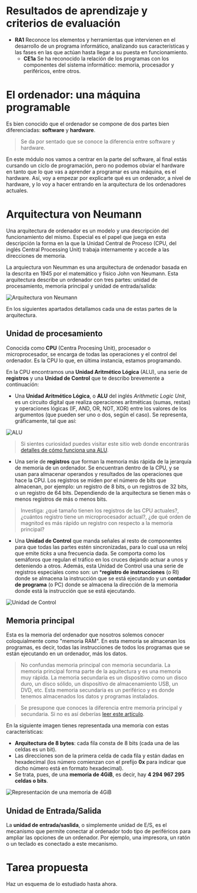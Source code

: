 # Resultados de aprendizaje y criterios de evaluación

- **RA1** Reconoce los elementos y herramientas que intervienen en el desarrollo de un programa informático, analizando sus características y las fases en las que actúan hasta llegar a su puesta en funcionamiento.
  - **CE1a** Se ha reconocido la relación de los programas con los componentes del sistema informático: memoria, procesador y periféricos, entre otros.

# El ordenador: una máquina programable

Es bien conocido que el ordenador se compone de dos partes bien diferenciadas: **software** y **hardware**.

> Se da por sentado que se conoce la diferencia entre software y hardware.

En este módulo nos vamos a centrar en la parte del software, al final estás cursando un ciclo de programación, pero no podemos obviar el hardware en tanto que lo que vas a aprender a programar es una máquina, es el hardware. Así, voy a empezar por explicarte qué es un ordenador, a nivel de hardware, y lo voy a hacer entrando en la arquitectura de los ordenadores actuales.

# Arquitectura von Neumann

Una arquitectura de ordenador es un modelo y una descripción del funcionamiento del mismo. Especial es el papel que juega en esta descripción la forma en la que la Unidad Central de Proceso (CPU, del inglés Central Processing Unit) trabaja internamente y accede a las direcciones de memoria.

La arquiectura von Neumman es una arquitectura de ordenador basada en la descrita en 1945 por el matemático y físico John von Neumann. Esta arquitectura describe un ordenador con tres partes: unidad de procesamiento, memoria principal y unidad de entrada/salida:

![Arquitectura von Neumann](./img/von_neumann.png)

En los siguientes apartados detallamos cada una de estas partes de la arquitectura.

## Unidad de procesamiento

Conocida como **CPU** (Centra Procesing Unit), procesador o microprocesador, se encarga de todas las operaciones y el control del ordenador. Es la CPU lo que, en última instancia, estamos programando.

En la CPU encontramos una **Unidad Aritmético Lógica** (ALU), una serie de **registros** y una **Unidad de Control** que te describo brevemente a continuación:

- Una **Unidad Aritmético Lógica**, o **ALU** del inglés *Arithmetic Logic Unit*, es un circuito digital que realiza operaciones aritméticas (sumas, restas) y operaciones lógicas (IF, AND, OR, NOT, XOR) entre los valores de los argumentos (que pueden ser uno o dos, según el caso). Se representa, gráficamente, tal que así:

![ALU](./img/alu_simbolo.png)

> Si sientes curiosidad puedes visitar este sitio web donde encontrarás [detalles de cómo funciona una ALU](https://hardzone.es/reportajes/que-es/alu/).

- Una serie de **registros** que forman la memoria más rápida de la jerarquía de memoria de un ordenador. Se encuentran dentro de la CPU, y se usan para almacenar operandos y resultados de las operaciones que hace la CPU. Los registros se miden por el número de bits que almacenan, por ejemplo: un registro de 8 bits, o un registros de 32 bits, o un registro de 64 bits. Dependiendo de la arquitectura se tienen más o menos registros de más o menos bits.

> Investiga: ¿qué tamaño tienen los registros de las CPU actuales?, ¿cuántos registro tiene un microprocesador actual?, ¿de qué orden de magnitod es más rápido un registro con respecto a la memoria principal?

- Una **Unidad de Control** que manda señales al resto de componentes para que todas las partes estén sincronizadas, para lo cual usa un reloj que emite *ticks* a una frecuencia dada. Se comporta como los semáforos que regulan el tráfico en los cruces dejando actuar a unos y deteniendo a otros. Además, esta Unidad de Control usa una serie de registros especiales como son: un ***registro de instrucciones** (o RI) donde se almacena la instrucción que se está ejecutando y un **contador de programa** (o PC) donde se almacena la dirección de la memoria donde está la instrucción que se está ejecutando.

![Unidad de Control](./img/unidad_control.png)

## Memoria principal

Esta es la memoria del ordenador que nosotros solemos conocer coloquialmente como "memoria RAM". En esta memoria se almacenan los programas, es decir, todas las instrucciones de todos los programas que se están ejecutando en un ordenador, más los datos.

> No confundas memoria principal con memoria secundaria. La memoria principal forma parte de la aquitectura y es una memoria muy rápida. La memoria secundaria es un dispositivo como un disco duro, un disco sólido, un dispositivo de almacenamiento USB, un DVD, etc. Esta memoria secundaria es un periférico y es donde tenemos almacenados los datos y programas instalados.

> Se presupone que conoces la diferencia entre memoria principal y secundaria. Si no es así deberías [leer este artículo](https://www.geeksforgeeks.org/difference-between-primary-and-secondary-memory/).

En la siguiente imagen tienes representada una memoria con estas características:

- **Arquitectura de 8 bytes**: cada fila consta de 8 bits (cada una de las celdas es un bit).
- Las direcciones son de la primera celda de cada fila y están dadas en hexadecimal (los número comienzan con el prefijo **0x** para indicar que dicho número está en formato hexadecimal).
- Se trata, pues, de una **memoria de 4GiB**, es decir, hay **4 294 967 295 celdas o bits**.

![Representación de una memoria de 4GiB](./img/memoria_4gib.png)

## Unidad de Entrada/Salida

La **unidad de entrada/saslida**, o simplemente unidad de E/S, es el mecanismo que permite conectar al ordenador todo tipo de periféricos para ampliar las opciones de un ordenador. Por ejemplo, una impresora, un ratón o un teclado es conectado a este mecanismo.

# Tarea propuesta

Haz un esquema de lo estudiado hasta ahora.
